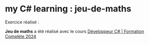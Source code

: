 # my C# learning : jeu-de-maths

Exercice réalisé :

**Jeu de maths** a été réalisé avec le cours [Développeur C# | Formation Complète 2024](https://www.udemy.com/course/developpeur-cs-formation-complete)
